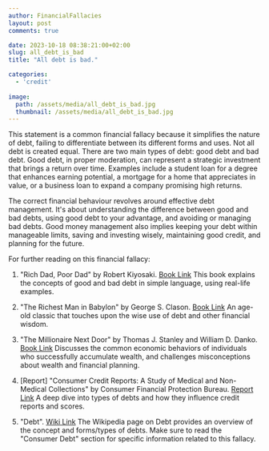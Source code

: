 ```yaml
---
author: FinancialFallacies
layout: post
comments: true

date: 2023-10-18 08:38:21:00+02:00  
slug: all_debt_is_bad
title: "All debt is bad."

categories:
  - 'credit'
  
image:
  path: /assets/media/all_debt_is_bad.jpg
  thumbnail: /assets/media/all_debt_is_bad.jpg
---
```


This statement is a common financial fallacy because it simplifies the nature of debt, failing to differentiate between its different forms and uses. Not all debt is created equal. There are two main types of debt: good debt and bad debt. Good debt, in proper moderation, can represent a strategic investment that brings a return over time. Examples include a student loan for a degree that enhances earning potential, a mortgage for a home that appreciates in value, or a business loan to expand a company promising high returns.

The correct financial behaviour revolves around effective debt management. It's about understanding the difference between good and bad debts, using good debt to your advantage, and avoiding or managing bad debts. Good money management also implies keeping your debt within manageable limits, saving and investing wisely, maintaining good credit, and planning for the future.

For further reading on this financial fallacy:

1. "Rich Dad, Poor Dad" by Robert Kiyosaki. [Book Link](https://www.amazon.com/Rich-Dad-Poor-Teach-Middle/dp/1612680194)
This book explains the concepts of good and bad debt in simple language, using real-life examples.

2. "The Richest Man in Babylon" by George S. Clason. [Book Link](https://www.amazon.com/Richest-Man-Babylon-George-Clason/dp/1505339111)
An age-old classic that touches upon the wise use of debt and other financial wisdom.

3. "The Millionaire Next Door" by Thomas J. Stanley and William D. Danko. [Book Link](https://www.amazon.com/Millionaire-Next-Door-Surprising-Americas/dp/1589795474)
Discusses the common economic behaviors of individuals who successfully accumulate wealth, and challenges misconceptions about wealth and financial planning.

4. [Report] "Consumer Credit Reports: A Study of Medical and Non-Medical Collections" by Consumer Financial Protection Bureau. [Report Link](https://www.consumerfinance.gov/data-research/research-reports/consumer-credit-reports-a-study-of-medical-and-non-medical-collections/)
A deep dive into types of debts and how they influence credit reports and scores.

5. "Debt". [Wiki Link](https://en.wikipedia.org/wiki/List_of_countries_by_external_debt)
The Wikipedia page on Debt provides an overview of the concept and forms/types of debts. Make sure to read the "Consumer Debt" section for specific information related to this fallacy.
